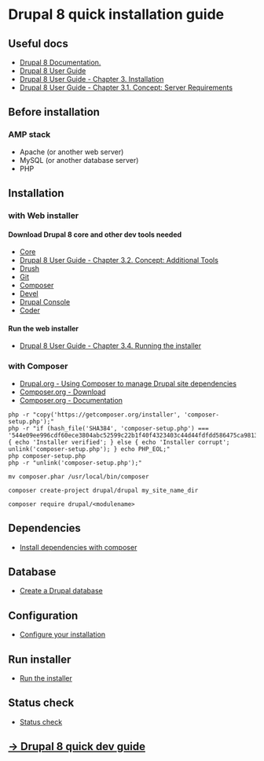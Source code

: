 # Drupal 8 quick installation guide

## Useful docs

- [Drupal 8 Documentation.](https://www.drupal.org/docs/8)
- [Drupal 8 User Guide](https://www.drupal.org/docs/user_guide/en/index.html)
- [Drupal 8 User Guide - Chapter 3. Installation](https://www.drupal.org/docs/user_guide/en/installation-chapter.html)
- [Drupal 8 User Guide - Chapter 3.1. Concept: Server Requirements](https://www.drupal.org/docs/user_guide/en/install-requirements.html)

## Before installation

### AMP stack

- Apache (or another web server)
- MySQL (or another database server)
- PHP

## Installation

### with Web installer

#### Download Drupal 8 core and other dev tools needed
- [Core](https://www.drupal.org/download)
- [Drupal 8 User Guide - Chapter 3.2. Concept: Additional Tools](https://www.drupal.org/docs/user_guide/en/install-tools.html)
- [Drush](http://www.drush.org/)
- [Git](https://git-scm.com/)
- [Composer](https://getcomposer.org/)
- [Devel](https://www.drupal.org/project/devel)
- [Drupal Console](https://drupalconsole.com/)
- [Coder](https://www.drupal.org/project/coder)

#### Run the web installer
- [Drupal 8 User Guide - Chapter 3.4. Running the installer](https://www.drupal.org/docs/user_guide/en/install-run.html)

### with Composer
- [Drupal.org - Using Composer to manage Drupal site dependencies](https://www.drupal.org/docs/develop/using-composer/using-composer-to-manage-drupal-site-dependencies)
- [Composer.org - Download](https://getcomposer.org/download/)
- [Composer.org - Documentation](https://getcomposer.org/doc/00-intro.md)

```
php -r "copy('https://getcomposer.org/installer', 'composer-setup.php');"
php -r "if (hash_file('SHA384', 'composer-setup.php') === '544e09ee996cdf60ece3804abc52599c22b1f40f4323403c44d44fdfdd586475ca9813a858088ffbc1f233e9b180f061') { echo 'Installer verified'; } else { echo 'Installer corrupt'; unlink('composer-setup.php'); } echo PHP_EOL;"
php composer-setup.php
php -r "unlink('composer-setup.php');"

mv composer.phar /usr/local/bin/composer

composer create-project drupal/drupal my_site_name_dir

composer require drupal/<modulename>
```

## Dependencies
- [Install dependencies with composer](https://www.drupal.org/docs/8/install/step-2-install-dependencies-with-composer)

## Database
- [Create a Drupal database](https://www.drupal.org/docs/8/install/step-3-create-a-database)

## Configuration
- [Configure your installation](https://www.drupal.org/docs/8/install/step-4-configure-your-installation)

## Run installer
- [Run the installer](https://www.drupal.org/docs/8/install/step-5-run-the-installer)

## Status check
- [Status check](https://www.drupal.org/docs/8/install/step-6-status-check)

## [→ Drupal 8 quick dev guide](dev-guide)
